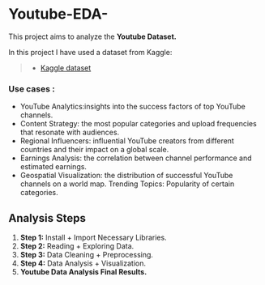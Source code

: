 # Youtube-EDA-
This project aims to analyze the **Youtube Dataset.**  

In this project I have used a dataset from Kaggle:
> - [Kaggle dataset](https://www.kaggle.com/datasets/nelgiriyewithana/global-youtube-statistics-2023)

### Use cases :
- YouTube Analytics:insights into the success factors of top YouTube channels.
- Content Strategy: the most popular categories and upload frequencies that resonate with audiences.
- Regional Influencers: influential YouTube creators from different countries and their impact on a global scale.
- Earnings Analysis: the correlation between channel performance and estimated earnings.
- Geospatial Visualization: the distribution of successful YouTube channels on a world map.
Trending Topics: Popularity of certain categories.

## Analysis Steps

1. **Step 1:** Install + Import Necessary Libraries.
2. **Step 2:** Reading + Exploring Data.
3. **Step 3:** Data Cleaning + Preprocessing.
4. **Step 4:** Data Analysis + Visualization.
5. **Youtube Data Analysis Final Results.**